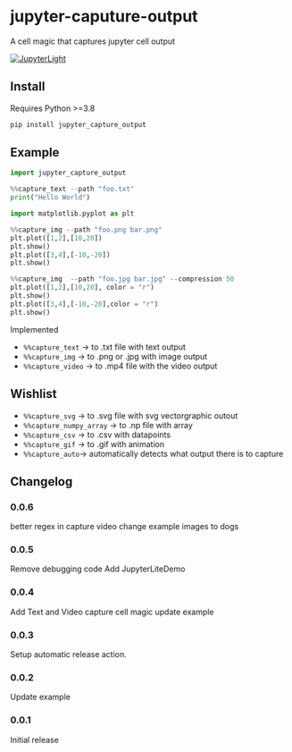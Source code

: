 # jupyter-caputure-output
A cell magic that captures jupyter cell output

[![JupyterLight](https://jupyterlite.rtfd.io/en/latest/_static/badge.svg)](https://kolibril13.github.io/jupyter-capture-output/)  

## Install
Requires Python >=3.8
```py
pip install jupyter_capture_output
```

## Example

```py
import jupyter_capture_output
```

```py 
%%capture_text --path "foo.txt"
print("Hello World")
```

```py
import matplotlib.pyplot as plt
```

```py
%%capture_img --path "foo.png bar.png"
plt.plot([1,2],[10,20])
plt.show()
plt.plot([3,4],[-10,-20])
plt.show()
```

```py
%%capture_img  --path "foo.jpg bar.jpg" --compression 50
plt.plot([1,2],[10,20], color = "r")
plt.show()
plt.plot([3,4],[-10,-20],color = "r")
plt.show()
```



Implemented
* `%%capture_text`  ->  to .txt file with text output
* `%%capture_img` -> to .png or .jpg with image output
* `%%capture_video` -> to .mp4 file with the video output

## Wishlist

* `%%capture_svg` ->  to .svg file with svg vectorgraphic outout
* `%%capture_numpy_array` -> to .np file with array 
* `%%capture_csv` -> to .csv with datapoints 
* `%%capture_gif` -> to .gif with animation
* `%%capture_auto`-> automatically detects what output there is to capture

## Changelog

### 0.0.6

better regex in capture video
change example images to dogs

### 0.0.5

Remove debugging code
Add JupyterLiteDemo
### 0.0.4

Add Text and Video capture cell magic
update example

### 0.0.3

Setup automatic release action.

### 0.0.2

Update example

### 0.0.1

Initial release
